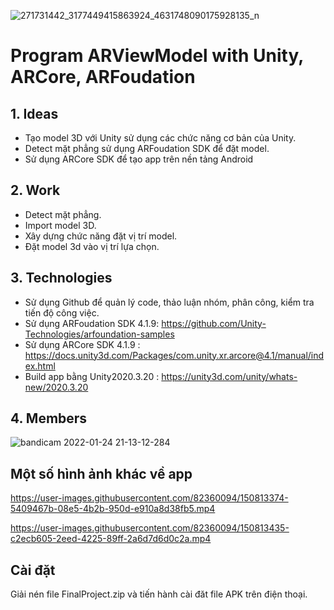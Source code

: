 ![271731442_3177449415863924_4631748090175928135_n](https://user-images.githubusercontent.com/82360094/150802896-4a006556-655f-4814-877e-7df05581691b.png)


# Program ARViewModel with Unity, ARCore, ARFoudation
 
 
## 1. Ideas
  - Tạo model 3D với Unity sử dụng các chức năng cơ bản của Unity.
  - Detect mặt phẳng sử dụng ARFoudation SDK để đặt model.
  - Sử dụng ARCore SDK để tạo app trên nền tảng Android

## 2. Work
- Detect mặt phẳng.
- Import model 3D.
- Xây dựng chức năng đặt vị trí model.
- Đặt model 3d vào vị trí lựa chọn.

## 3. Technologies

- Sử dụng Github để quản lý code, thảo luận nhóm, phân công, kiểm tra tiến độ công việc.
- Sử dụng ARFoudation SDK 4.1.9: https://github.com/Unity-Technologies/arfoundation-samples 
- Sử dụng ARCore SDK 4.1.9 : https://docs.unity3d.com/Packages/com.unity.xr.arcore@4.1/manual/index.html
- Build app bằng Unity2020.3.20 : https://unity3d.com/unity/whats-new/2020.3.20

## 4. Members


![bandicam 2022-01-24 21-13-12-284](https://user-images.githubusercontent.com/82360094/150798773-9b394cce-be2a-48b9-adbb-2089727d4b93.jpg)

## Một số hình ảnh khác về app



https://user-images.githubusercontent.com/82360094/150813374-5409467b-08e5-4b2b-950d-e910a8d38fb5.mp4



https://user-images.githubusercontent.com/82360094/150813435-c2ecb605-2eed-4225-89ff-2a6d7d6d0c2a.mp4

## Cài đặt 
 Giải nén file FinalProject.zip và tiến hành cài đăt file APK trên điện thoại.

